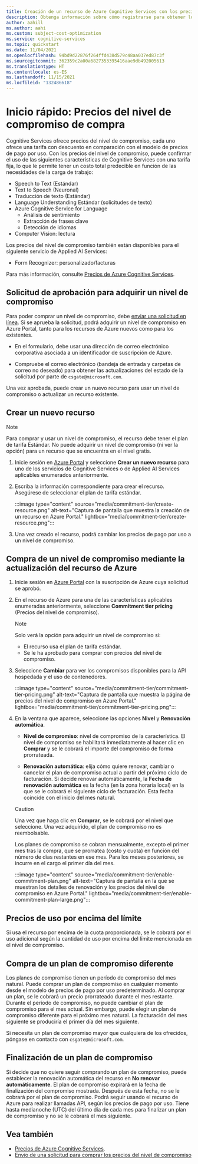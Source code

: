 ```yaml
---
title: Creación de un recurso de Azure Cognitive Services con los precios del nivel de compromiso
description: Obtenga información sobre cómo registrarse para obtener los precios del nivel de compromiso, que es diferente de los precios de pago por uso.
author: aahill
ms.author: aahi
ms.custom: subject-cost-optimization
ms.service: cognitive-services
ms.topic: quickstart
ms.date: 11/04/2021
ms.openlocfilehash: 94bd9d22876f264ffd438d579c48aa037ed87c3f
ms.sourcegitcommit: 362359c2a00a6827353395416aae9db492005613
ms.translationtype: HT
ms.contentlocale: es-ES
ms.lasthandoff: 11/15/2021
ms.locfileid: "132486618"
---
```

# <a name="quickstart-purchase-commitment-tier-pricing"></a>Inicio rápido: Precios del nivel de compromiso de compra

Cognitive Services ofrece precios del nivel de compromiso, cada uno ofrece una tarifa con descuento en comparación con el modelo de precios de pago por uso. Con los precios del nivel de compromiso, puede confirmar el uso de las siguientes características de Cognitive Services con una tarifa fija, lo que le permite tener un costo total predecible en función de las necesidades de la carga de trabajo:

* Speech to Text (Estándar)
* Text to Speech (Neuronal)
* Traducción de texto (Estándar)
* Language Understanding Estándar (solicitudes de texto)
* Azure Cognitive Service for Language
    * Análisis de sentimiento
    * Extracción de frases clave
    * Detección de idiomas
* Computer Vision: lectura

Los precios del nivel de compromiso también están disponibles para el siguiente servicio de Applied AI Services:
* Form Recognizer: personalizado/facturas

Para más información, consulte [Precios de Azure Cognitive Services](https://azure.microsoft.com/pricing/details/cognitive-services/).

## <a name="request-approval-to-purchase-a-commitment-plan"></a>Solicitud de aprobación para adquirir un nivel de compromiso

Para poder comprar un nivel de compromiso, debe [enviar una solicitud en línea](https://aka.ms/csgatecommitment). Si se aprueba la solicitud, podrá adquirir un nivel de compromiso en Azure Portal, tanto para los recursos de Azure nuevos como para los existentes. 

* En el formulario, debe usar una dirección de correo electrónico corporativa asociada a un identificador de suscripción de Azure.

* Compruebe el correo electrónico (bandeja de entrada y carpetas de correo no deseado) para obtener las actualizaciones del estado de la solicitud por parte de `csgate@microsoft.com`.

Una vez aprobada, puede crear un nuevo recurso para usar un nivel de compromiso o actualizar un recurso existente. 

## <a name="create-a-new-resource"></a>Crear un nuevo recurso

> [!NOTE]
> Para comprar y usar un nivel de compromiso, el recurso debe tener el plan de tarifa Estándar. No puede adquirir un nivel de compromiso (ni ver la opción) para un recurso que se encuentra en el nivel gratis.

1. Inicie sesión en [Azure Portal](https://portal.azure.com/) y seleccione **Crear un nuevo recurso** para uno de los servicios de Cognitive Services o de Applied AI Services aplicables enumerados anteriormente. 

2. Escriba la información correspondiente para crear el recurso. Asegúrese de seleccionar el plan de tarifa estándar.

    :::image type="content" source="media/commitment-tier/create-resource.png" alt-text="Captura de pantalla que muestra la creación de un recurso en Azure Portal." lightbox="media/commitment-tier/create-resource.png":::

3. Una vez creado el recurso, podrá cambiar los precios de pago por uso a un nivel de compromiso.  

## <a name="purchase-a-commitment-plan-by-updating-your-azure-resource"></a>Compra de un nivel de compromiso mediante la actualización del recurso de Azure

1. Inicie sesión en [Azure Portal](https://portal.azure.com/) con la suscripción de Azure cuya solicitud se aprobó. 
2. En el recurso de Azure para una de las características aplicables enumeradas anteriormente, seleccione **Commitment tier pricing** (Precios del nivel de compromiso).

    > [!NOTE]
    > Solo verá la opción para adquirir un nivel de compromiso si:
    > * El recurso usa el plan de tarifa estándar.
    > * Se le ha aprobado para comprar con precios del nivel de compromiso. 
 
1. Seleccione **Cambiar** para ver los compromisos disponibles para la API hospedada y el uso de contenedores. 

    :::image type="content" source="media/commitment-tier/commitment-tier-pricing.png" alt-text="Captura de pantalla que muestra la página de precios del nivel de compromiso en Azure Portal." lightbox="media/commitment-tier/commitment-tier-pricing.png":::

4. En la ventana que aparece, seleccione las opciones **Nivel** y **Renovación automática**.

    * **Nivel de compromiso**: nivel de compromiso de la característica. El nivel de compromiso se habilitará inmediatamente al hacer clic en **Comprar** y se le cobrará el importe del compromiso de forma prorrateada.
    
    * **Renovación automática**: elija cómo quiere renovar, cambiar o cancelar el plan de compromiso actual a partir del próximo ciclo de facturación. Si decide renovar automáticamente, la **Fecha de renovación automática** es la fecha (en la zona horaria local) en la que se le cobrará el siguiente ciclo de facturación. Esta fecha coincide con el inicio del mes natural.
    

    > [!CAUTION]
    > Una vez que haga clic en **Comprar**, se le cobrará por el nivel que seleccione. Una vez adquirido, el plan de compromiso no es reembolsable.
    > 
    > Los planes de compromiso se cobran mensualmente, excepto el primer mes tras la compra, que se prorratea (costo y cuota) en función del número de días restantes en ese mes. Para los meses posteriores, se incurre en el cargo el primer día del mes.

    :::image type="content" source="media/commitment-tier/enable-commitment-plan.png" alt-text="Captura de pantalla en la que se muestran los detalles de renovación y los precios del nivel de compromiso en Azure Portal." lightbox="media/commitment-tier/enable-commitment-plan-large.png":::


## <a name="overage-pricing"></a>Precios de uso por encima del límite

Si usa el recurso por encima de la cuota proporcionada, se le cobrará por el uso adicional según la cantidad de uso por encima del límite mencionada en el nivel de compromiso.

## <a name="purchase-a-different-commitment-plan"></a>Compra de un plan de compromiso diferente 

Los planes de compromiso tienen un período de compromiso del mes natural. Puede comprar un plan de compromiso en cualquier momento desde el modelo de precios de pago por uso predeterminado. Al comprar un plan, se le cobrará un precio prorrateado durante el mes restante. Durante el período de compromiso, no puede cambiar el plan de compromiso para el mes actual. Sin embargo, puede elegir un plan de compromiso diferente para el próximo mes natural. La facturación del mes siguiente se produciría el primer día del mes siguiente.

Si necesita un plan de compromiso mayor que cualquiera de los ofrecidos, póngase en contacto con `csgate@microsoft.com`.

## <a name="end-a-commitment-plan"></a>Finalización de un plan de compromiso

Si decide que no quiere seguir comprando un plan de compromiso, puede establecer la renovación automática del recurso en **No renovar automáticamente**. El plan de compromiso expirará en la fecha de finalización del compromiso mostrada. Después de esta fecha, no se le cobrará por el plan de compromiso. Podrá seguir usando el recurso de Azure para realizar llamadas API, según los precios de pago por uso. Tiene hasta medianoche (UTC) del último día de cada mes para finalizar un plan de compromiso y no se le cobrará el mes siguiente. 

## <a name="see-also"></a>Vea también

* [Precios de Azure Cognitive Services](https://azure.microsoft.com/pricing/details/cognitive-services/).
* [Envío de una solicitud para comprar los precios del nivel de compromiso](https://aka.ms/csgatecommitment)
